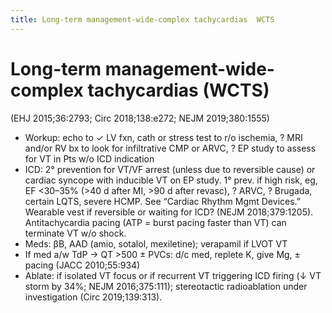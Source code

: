 ```yaml
---
title: Long-term management-wide-complex tachycardias  WCTS 
---
```

# Long-term management-wide-complex tachycardias (WCTS)


(EHJ 2015;36:2793; Circ 2018;138:e272; NEJM 2019;380:1555)
* Workup: echo to ✓ LV fxn, cath or stress test to r/o ischemia, ? MRI and/or RV bx to look for infiltrative CMP or ARVC, ? EP study to assess for VT in Pts w/o ICD indication
* ICD: 2° prevention for VT/VF arrest (unless due to reversible cause) or cardiac syncope with inducible VT on EP study. 1° prev. if high risk, eg, EF <30–35% (>40 d after MI, >90 d after revasc), ? ARVC, ? Brugada, certain LQTS, severe HCMP. See “Cardiac Rhythm Mgmt Devices.” Wearable vest if reversible or waiting for ICD? (NEJM 2018;379:1205). Antitachycardia pacing (ATP = burst pacing faster than VT) can terminate VT w/o shock.
* Meds: βB, AAD (amio, sotalol, mexiletine); verapamil if LVOT VT
* If med a/w TdP → QT >500 ± PVCs: d/c med, replete K, give Mg, ± pacing (JACC 2010;55:934)
* Ablate: if isolated VT focus or if recurrent VT triggering ICD firing (↓ VT storm by 34%; NEJM 2016;375:111); stereotactic radioablation under investigation (Circ 2019;139:313).
